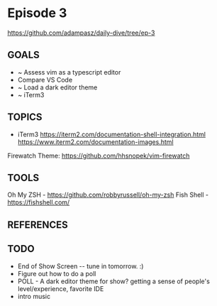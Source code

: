 
# Episode 3
https://github.com/adampasz/daily-dive/tree/ep-3


## GOALS
* ~ Assess vim as a typescript editor
* Compare VS Code
* ~ Load a dark editor theme 
* ~ iTerm3 


## TOPICS
* iTerm3
https://iterm2.com/documentation-shell-integration.html
https://www.iterm2.com/documentation-images.html

Firewatch Theme: https://github.com/hhsnopek/vim-firewatch

## TOOLS
Oh My ZSH - https://github.com/robbyrussell/oh-my-zsh
Fish Shell - https://fishshell.com/


## REFERENCES


## TODO
* End of Show Screen -- tune in tomorrow. :)
* Figure out how to do a poll
* POLL - A dark editor theme for show? getting a sense of people's level/experience, favorite IDE 
* intro music
